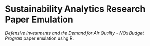 # Sustainability Analytics Research Paper Emulation
_Defensive Investments and the Demand for Air Quality - NOx Budget Program_ paper emulation using R.
